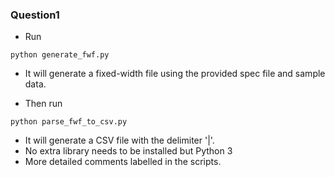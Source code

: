 ### Question1
- Run
```
python generate_fwf.py
```
- It will generate a fixed-width file using the provided spec file and sample data.

- Then run 
```
python parse_fwf_to_csv.py
```
- It will generate a CSV file with the delimiter '|'.
- No extra library needs to be installed but Python 3
- More detailed comments labelled in the scripts.
